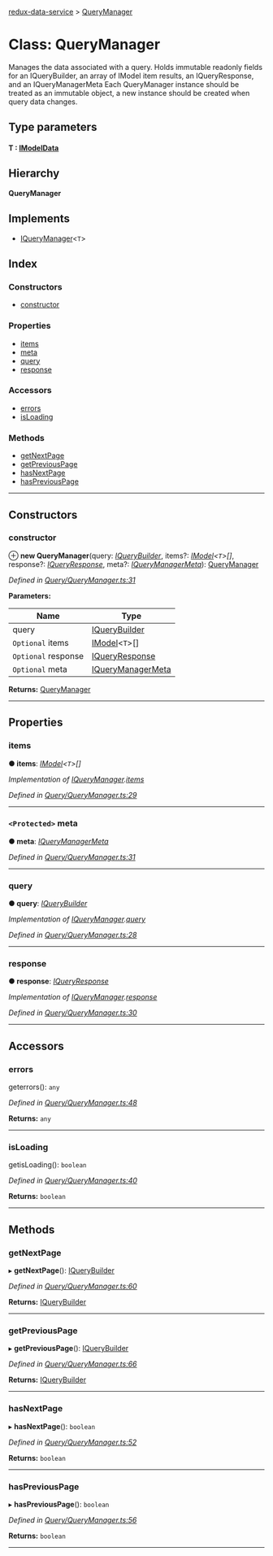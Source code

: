[redux-data-service](../README.md) > [QueryManager](../classes/querymanager.md)

# Class: QueryManager

Manages the data associated with a query. Holds immutable readonly fields for an IQueryBuilder, an array of IModel item results, an IQueryResponse, and an IQueryManagerMeta Each QueryManager instance should be treated as an immutable object, a new instance should be created when query data changes.

## Type parameters
#### T :  [IModelData](../interfaces/imodeldata.md)
## Hierarchy

**QueryManager**

## Implements

* [IQueryManager](../interfaces/iquerymanager.md)<`T`>

## Index

### Constructors

* [constructor](querymanager.md#constructor)

### Properties

* [items](querymanager.md#items)
* [meta](querymanager.md#meta)
* [query](querymanager.md#query)
* [response](querymanager.md#response)

### Accessors

* [errors](querymanager.md#errors)
* [isLoading](querymanager.md#isloading)

### Methods

* [getNextPage](querymanager.md#getnextpage)
* [getPreviousPage](querymanager.md#getpreviouspage)
* [hasNextPage](querymanager.md#hasnextpage)
* [hasPreviousPage](querymanager.md#haspreviouspage)

---

## Constructors

<a id="constructor"></a>

###  constructor

⊕ **new QueryManager**(query: *[IQueryBuilder](../interfaces/iquerybuilder.md)*, items?: *[IModel](../interfaces/imodel.md)<`T`>[]*, response?: *[IQueryResponse](../interfaces/iqueryresponse.md)*, meta?: *[IQueryManagerMeta](../interfaces/iquerymanagermeta.md)*): [QueryManager](querymanager.md)

*Defined in [Query/QueryManager.ts:31](https://github.com/Rediker-Software/redux-data-service/blob/10d4d79/src/Query/QueryManager.ts#L31)*

**Parameters:**

| Name | Type |
| ------ | ------ |
| query | [IQueryBuilder](../interfaces/iquerybuilder.md) |
| `Optional` items | [IModel](../interfaces/imodel.md)<`T`>[] |
| `Optional` response | [IQueryResponse](../interfaces/iqueryresponse.md) |
| `Optional` meta | [IQueryManagerMeta](../interfaces/iquerymanagermeta.md) |

**Returns:** [QueryManager](querymanager.md)

___

## Properties

<a id="items"></a>

###  items

**● items**: *[IModel](../interfaces/imodel.md)<`T`>[]*

*Implementation of [IQueryManager](../interfaces/iquerymanager.md).[items](../interfaces/iquerymanager.md#items)*

*Defined in [Query/QueryManager.ts:29](https://github.com/Rediker-Software/redux-data-service/blob/10d4d79/src/Query/QueryManager.ts#L29)*

___
<a id="meta"></a>

### `<Protected>` meta

**● meta**: *[IQueryManagerMeta](../interfaces/iquerymanagermeta.md)*

*Defined in [Query/QueryManager.ts:31](https://github.com/Rediker-Software/redux-data-service/blob/10d4d79/src/Query/QueryManager.ts#L31)*

___
<a id="query"></a>

###  query

**● query**: *[IQueryBuilder](../interfaces/iquerybuilder.md)*

*Implementation of [IQueryManager](../interfaces/iquerymanager.md).[query](../interfaces/iquerymanager.md#query)*

*Defined in [Query/QueryManager.ts:28](https://github.com/Rediker-Software/redux-data-service/blob/10d4d79/src/Query/QueryManager.ts#L28)*

___
<a id="response"></a>

###  response

**● response**: *[IQueryResponse](../interfaces/iqueryresponse.md)*

*Implementation of [IQueryManager](../interfaces/iquerymanager.md).[response](../interfaces/iquerymanager.md#response)*

*Defined in [Query/QueryManager.ts:30](https://github.com/Rediker-Software/redux-data-service/blob/10d4d79/src/Query/QueryManager.ts#L30)*

___

## Accessors

<a id="errors"></a>

###  errors

geterrors(): `any`

*Defined in [Query/QueryManager.ts:48](https://github.com/Rediker-Software/redux-data-service/blob/10d4d79/src/Query/QueryManager.ts#L48)*

**Returns:** `any`

___
<a id="isloading"></a>

###  isLoading

getisLoading(): `boolean`

*Defined in [Query/QueryManager.ts:40](https://github.com/Rediker-Software/redux-data-service/blob/10d4d79/src/Query/QueryManager.ts#L40)*

**Returns:** `boolean`

___

## Methods

<a id="getnextpage"></a>

###  getNextPage

▸ **getNextPage**(): [IQueryBuilder](../interfaces/iquerybuilder.md)

*Defined in [Query/QueryManager.ts:60](https://github.com/Rediker-Software/redux-data-service/blob/10d4d79/src/Query/QueryManager.ts#L60)*

**Returns:** [IQueryBuilder](../interfaces/iquerybuilder.md)

___
<a id="getpreviouspage"></a>

###  getPreviousPage

▸ **getPreviousPage**(): [IQueryBuilder](../interfaces/iquerybuilder.md)

*Defined in [Query/QueryManager.ts:66](https://github.com/Rediker-Software/redux-data-service/blob/10d4d79/src/Query/QueryManager.ts#L66)*

**Returns:** [IQueryBuilder](../interfaces/iquerybuilder.md)

___
<a id="hasnextpage"></a>

###  hasNextPage

▸ **hasNextPage**(): `boolean`

*Defined in [Query/QueryManager.ts:52](https://github.com/Rediker-Software/redux-data-service/blob/10d4d79/src/Query/QueryManager.ts#L52)*

**Returns:** `boolean`

___
<a id="haspreviouspage"></a>

###  hasPreviousPage

▸ **hasPreviousPage**(): `boolean`

*Defined in [Query/QueryManager.ts:56](https://github.com/Rediker-Software/redux-data-service/blob/10d4d79/src/Query/QueryManager.ts#L56)*

**Returns:** `boolean`

___

